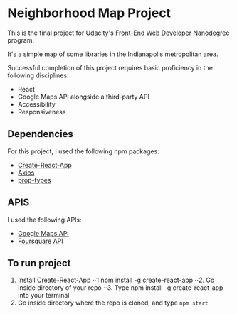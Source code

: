 # Neighborhood Map Project

This is the final project for Udacity's [Front-End Web Developer Nanodegree](https://in.udacity.com/course/front-end-web-developer-nanodegree--nd001-ings) program.  

It's a simple map of some libraries in the Indianapolis metropolitan area.

Successful completion of this project requires basic proficiency in the following disciplines:
- React
- Google Maps API alongside a third-party API
- Accessibility
- Responsiveness

## Dependencies

For this project, I used the following npm packages:
- [Create-React-App](https://github.com/facebook/create-react-app)
- [Axios](https://www.npmjs.com/package/axios)
- [prop-types](https://www.npmjs.com/package/prop-types)


## APIS

I used the following APIs:
- [Google Maps API](https://developers.google.com/maps/documentation)
- [Foursquare API](https://developer.foursquare.com/)

## To run project

1. Install Create-React-App
⋅⋅1 npm install -g create-react-app 
⋅⋅2. Go inside directory of your repo 
⋅⋅3. Type npm install -g create-react-app into your terminal
2. Go inside directory where the repo is cloned, and type `npm start`
